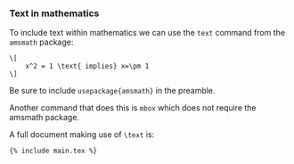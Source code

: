 ### Text in mathematics

To include text within mathematics we can use the `text` 
command from the `amsmath` package:

```language-latex
\[
	x^2 = 1 \text{ implies} x=\pm 1
\]
```

Be sure to include `usepackage{amsmath}` in the preamble.

Another command that does this is `mbox` which does not require the amsmath package.

A full document making use of `\text` is:

```language-latex
{% include main.tex %}
```
